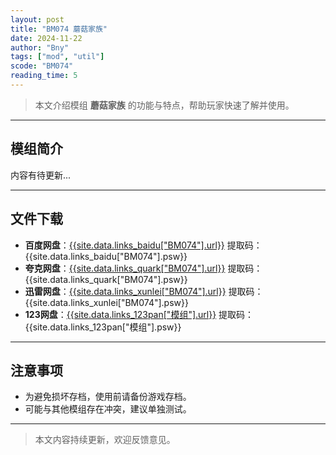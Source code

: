 ```yaml
---
layout: post
title: "BM074 蘑菇家族"
date: 2024-11-22
author: "Bny"
tags: ["mod", "util"]
scode: "BM074"
reading_time: 5
---
```


> 本文介绍模组 **蘑菇家族** 的功能与特点，帮助玩家快速了解并使用。

---

## 模组简介

内容有待更新...

---

## 文件下载
- **百度网盘**：[{{site.data.links_baidu["BM074"].url}}]({{site.data.links_baidu["BM074"].url}}) 提取码：{{site.data.links_baidu["BM074"].psw}}
- **夸克网盘**：[{{site.data.links_quark["BM074"].url}}]({{site.data.links_quark["BM074"].url}}) 提取码：{{site.data.links_quark["BM074"].psw}}
- **迅雷网盘**：[{{site.data.links_xunlei["BM074"].url}}]({{site.data.links_xunlei["BM074"].url}}) 提取码：{{site.data.links_xunlei["BM074"].psw}}
- **123网盘**：[{{site.data.links_123pan["模组"].url}}]({{site.data.links_123pan["模组"].url}}) 提取码：{{site.data.links_123pan["模组"].psw}}

---

## 注意事项
- 为避免损坏存档，使用前请备份游戏存档。
- 可能与其他模组存在冲突，建议单独测试。

---

> 本文内容持续更新，欢迎反馈意见。
